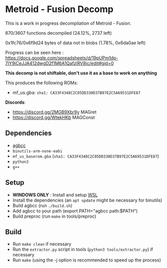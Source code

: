 # Metroid - Fusion Decomp

This is a work in progress decompilation of Metroid - Fusion.

870/3607 functions decompiled (24.12%, 2737 left)

0x1fc76/0x6f9d24 bytes of data not in blobs (1.78%, 0x6da0ae left)

Progress can be seen here : https://docs.google.com/spreadsheets/d/19pUPm1dp-7IY9iCeJJA412dwgD2f1M6A1QafzlRV8ic/edit#gid=0

**This decomp is not shiftable, don't use it as a base to work on anything**

This produces the following ROMs:

- mf_us.gba: `sha1: CA33F4348C2C05DD330D37B97E2C5A69531DFE87`

**Discords**: 
- https://discord.gg/2MGB9Xbr9y MAGret
- https://discord.gg/WtekHKb MAGConst

## Dependencies

- [agbcc](https://github.com/pret/agbcc)
- `binutils-arm-none-eabi`
- `mf_us_baserom.gba` (`sha1: CA33F4348C2C05DD330D37B97E2C5A69531DFE87`)
- `python3`
- `g++`

## Setup

- **WINDOWS ONLY** : Install and setup [WSL](https://docs.microsoft.com/en-us/windows/wsl/install)
- Install the dependencies (an `apt update` might be necessary for binutils)
- Build agbcc (run `./build.sh`)
- Add agbcc to your path (export PATH="agbcc path:$PATH")
- Build preproc (run `make` in tools/preproc)

## Build

- Run `make clean` if necessary
- Run the `extractor.py` script in tools (`python3 tools/extractor.py`) if necessary
- Run `make` (using the -j option is recommended to speed up the process)
